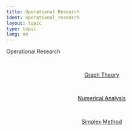 ```yaml
---
title: Operational Research
ident: operational_research
layout: topic
type: topic
lang: en
---
```


Operational Research

<div style="position: relative;" align="center">

<a style="padding: 20px;" href="/subjects/{{page.lang}}/graph_theory.html"><p class="subject graph_theory">Graph Theory</p></a>
<a style="padding: 20px;" href="/subjects/{{page.lang}}/numerical_analysis.html"><p class="subject numerical_analysis">Numerical Analysis</p></a>
<a style="padding: 20px;" href="/subjects/{{page.lang}}/simplex_method.html"><p class="subject simplex_method">Simplex Method</p></a>

</div>